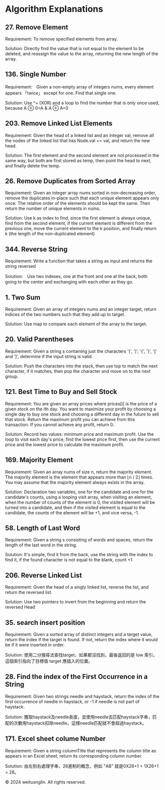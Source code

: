 # Algorithm Explanations

## 27. Remove Element

Requirement: To remove specified elements from array.

Solution: Directly find the value that is not equal to the element to be deleted, and reassign the value to the array, returning the new length of the array.


## 136. Single Number

Requirement:　Given a non-empty array of integers nums, every element appears 「twice」 except for one. Find that single one.

Solution: Use ^= (XOR) and a loop to find the number that is only once used, because A ⊕ 0=A & A ⊕ A=0

## 203. Remove Linked List Elements

Requirement: Given the head of a linked list and an integer val, remove all the nodes of the linked list that has Node.val == val, and return the new head.

Solution: The first element and the second element are not processed in the same way, but both are first stored as temp, then point the head to next, and finally delete the temp.

  
## 26. Remove Duplicates from Sorted Array

Requirement: Given an integer array nums sorted in non-decreasing order, remove the duplicates in-place such that each unique element appears only once. 
  The relative order of the elements should be kept the same. Then return the number of unique elements in nums.


Solution: Use k as index to find, since the first element is always unique, find from the second element, if the current element is different from the previous one, move the current element to the k position, 
  and finally return k (the length of the non-duplicated element)


## 344. Reverse String 

Requirement: Write a function that takes a string as input and returns the string reversed

Solution:　Use two indexes, one at the front and one at the back, both going to the center and exchanging with each other as they go.

##  1. Two Sum

Requirement: Given an array of integers nums and an integer target, return indices of the two numbers such that they add up to target.

Solution: Use map to compare each element of the array to the target.


##  20. Valid Parentheses

Requirement: Given a string s containing just the characters '(', ')', '{', '}', '[' and ']', determine if the input string is valid.

Solution: Push the characters into the stack, then use top to match the next character, if it matches, then pop the character and move on to the next group.

## 121. Best Time to Buy and Sell Stock

Requirement: You are given an array prices where prices[i] is the price of a given stock on the ith day. You want to maximize your profit by choosing a single day to buy one stock and choosing a different day in the future to sell that stock. Return the maximum profit you can achieve from this transaction. If you cannot achieve any profit, return 0.

Solution: Record two values: minimum price and maximum profit. Use the loop to visit each day's price, find the lowest price first, then use the current price and the lowest price to calculate the maximum profit.


## 169. Majority Element

Requirement: Given an array nums of size n, return the majority element. The majority element is the element that appears more than ⌊n / 2⌋ times. You may assume that the majority element always exists in the array.

Solution: Declaration two variables, one for the candidate and one for the candidate's counts, using a looping visit array, when visiting an element, when the number of counts of the element is 0, the visited element will be turned into a candidate, and then if the visited element is equal to the candidate, the counts of the element will be +1, and vice versa, -1.


## 58. Length of Last Word

Requirement: Given a string s consisting of words and spaces, return the length of the last word in the string.

Solution: It's simple, find it from the back, use the string with the index to find it, if the found character is not equal to the blank, count +1

## 206. Reverse Linked List

Requirement: Given the head of a singly linked list, reverse the list, and return the reversed list.

Solution: Use two pointers to invert from the beginning and return the reversed Head

## 35. search insert position

Requirement: Given a sorted array of distinct integers and a target value, return the index if the target is found. If not, return the index where it would be if it were inserted in order.

Solution: 使用二分搜尋法查找target，如果都沒找到，最後返回的是 low 索引，這個索引指向了目標值 target 應插入的位置。

## 28. Find the index of the First Occurrence in a String

Requirement: Given two strings needle and haystack, return the index of the first occurrence of needle in haystack, or -1 if needle is not part of haystack.

Solution: 獲取haystack及needle長度，並使用needle去匹配haystack字串，匹配的次數用haystack扣除needle，這樣needle匹配就不會超過haystack。

## 171. Excel sheet colume Number

Requirement: Given a string columnTitle that represents the column title as appears in an Excel sheet, return its corresponding column number.

Solution: 由左到右處理字串，26進制的概念，例如 "AB" 就是0X26+1 + 1X26+1 = 28。

© 2024 weitusnglin. All rights reserved.
